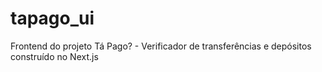 # tapago_ui
Frontend do projeto Tá Pago? - Verificador de transferências e depósitos construído no Next.js
